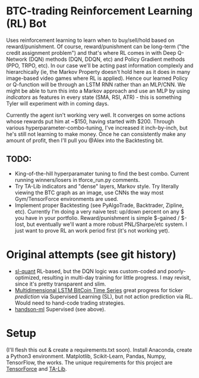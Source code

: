 # BTC-trading Reinforcement Learning (RL) Bot
Uses reinforcement learning to learn when to buy/sell/hold based on reward/punishment. Of course, reward/punishment can be long-term ("the credit assignment problem") and that's where RL comes in with Deep Q-Network (DQN) methods (DQN, DDQN, etc) and Policy Gradient methods (PPO, TRPO, etc). In our case we'll be acting past information complexly and hierarchically (ie, the Markov Property doesn't hold here as it does in many image-based video games where RL is applied). Hence our learned Policy or Q-function will be through an LSTM RNN rather than an MLP/CNN. We might be able to turn this into a Markov approach and use an MLP by using _indicators_ as features in every state (SMA, RSI, ATR) - this is something Tyler will experiment with in coming days.

Currently the agent isn't working very well. It converges on some actions whose rewards put him at ~$150, having started with $200. Through various hyperparameter-combo-tuning, I've increased it inch-by-inch, but he's still not learning to make money. Once he can consistently make any amount of profit, then I'll pull you @Alex into the Backtesting bit.

## TODO:
* King-of-the-hill hyperparamater tuning to find the best combo. Current running winners/losers in tforce_run.py comments.
* Try TA-Lib indicators and "dense" layers, Markov style. Try literally viewing the BTC graph as an image, use CNNs the way most Gym/TensorForce environments are used.
* Implement proper Backtesting (see PyAlgoTrade, Backtrader, Zipline, etc). Currently I'm doing a very naive test: up/down percent on any $ you have in your portfolio. Reward/punishment is simple $-gained / $-lost, but eventually we'll want a more robust PNL/Sharpe/etc system. I just want to prove RL an work period first (it's not working yet).

# Original attempts (see git history)
* [sl-quant](https://medium.com/@danielzakrisson/the-self-learning-quant-d3329fcc9915#.3b4ghaoa7) RL-based, but the DQN logic was custom-coded and poorly-optimized, resulting in multi-day training for little progress. I may revisit, since it's pretty transparent and slim.
* [Multidimensional LSTM BitCoin Time Series](http://www.jakob-aungiers.com/articles/a/Multidimensional-LSTM-Networks-to-Predict-Bitcoin-Price) great progress for ticker _prediction_ via Supervised Learning (SL), but not action prediction via RL. Would need to hand-code trading strategies.
* [handson-ml](https://github.com/ageron/handson-ml/blob/master/16_reinforcement_learning.ipynb) Supervised (see above).

# Setup
(I'll flesh this out & create a requirements.txt soon). Install Anaconda, create a Python3 environment. Matplotlib, Scikit-Learn, Pandas, Numpy, TensorFlow, the works. The unique requirements for this project are [TensorForce](https://github.com/reinforceio/tensorforce#installation) and [TA-Lib](https://github.com/mrjbq7/ta-lib#installation).